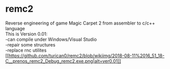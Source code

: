 # remc2
Reverse engineering of game Magic Carpet 2 from assembler to c/c++ language
<br />
This is Version 0.01:<br />
-can compile under Windows/Visual Studio<br />
-repair some structures<br />
-replace rnc utilites<br />
[[https://github.com/turican0/remc2/blob/wikiimg/2018-08-11%2016_51_18-C__prenos_remc2_Debug_remc2.exe.png|alt=ver0.01]]
